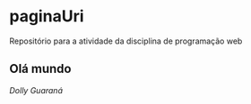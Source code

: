 # paginaUri
Repositório para a atividade da disciplina de programação web

## Olá mundo

_Dolly Guaraná_
